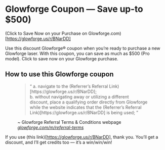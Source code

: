 # Glowforge Coupon — Save up-to $500)

(Click to Save Now on your Purchase on Glowforge.com)[https://glowforge.us/r/BNarDD]

Use this discount Glowforge® coupon when you’re ready to purchase a new Glowforge laser. With this coupon, you can save as much as $500 (Pro model). Click to save now on your Glowforge purchase.

## How to use this Glowforge coupon
<figure>
<blockquote>
  <q>
    a. navigate to the (Referrer’s Referral Link)[https://glowforge.us/r/BNarDD];<br />
    b. without navigating away or utilizing a different discount, place a qualifying order directly from Glowforge while the website indicates that the (Referrer’s Referral Link)[https://glowforge.us/r/BNarDD] is being used;
  </q>
  </blockquote>
  <figcaption>~ Glowforge Referral Terms & Conditions webpage <br />
    <cite><a href="https://glowforge.com/m/referral-terms" target="_blank" rel="noreferrer noopener">glowforge.com/m/referral-terms</a></cite>
  </figcaption>
</figure>
  
  
If you use (this link)[https://glowforge.us/r/BNarDD], thank you. You’ll get a discount, and I’ll get credits too — it’s a win/win/win!
